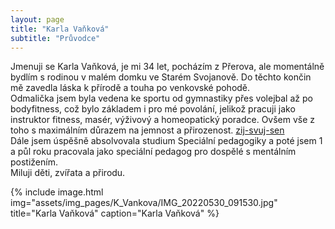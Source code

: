 ```yaml
---
layout: page
title: "Karla Vaňková"
subtitle: "Průvodce"
---
```


Jmenuji se Karla Vaňková, je mi 34 let, pocházím z Přerova, ale momentálně
bydlím s rodinou v malém domku ve Starém Svojanově. Do těchto končin mě
zavedla láska k přírodě a touha po venkovské pohodě.  
Odmalička jsem byla vedena ke sportu od gymnastiky přes volejbal až po
bodyfitness, což bylo základem i pro mé povolání, jelikož pracuji jako
instruktor fitness, masér, výživový a homeopatický poradce. Ovšem vše z
toho s maximálním důrazem na jemnost a přirozenost. [zij-svuj-sen](http://www.zij-svuj-sen.cz)  
Dále jsem úspěšně absolvovala studium Speciální pedagogiky a poté jsem 1 a
půl roku pracovala jako speciální pedagog pro dospělé s mentálním
postižením.  
Miluji děti, zvířata a přirodu.

{% include image.html
            img="assets/img_pages/K_Vankova/IMG_20220530_091530.jpg"
            title="Karla Vaňková"
            caption="Karla Vaňková" 
            %}
